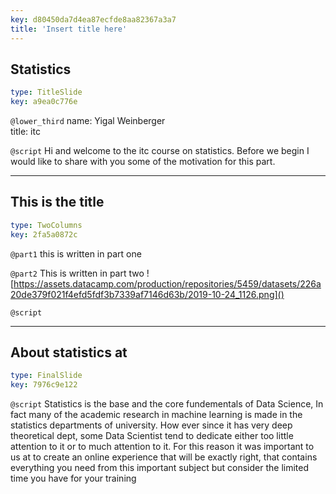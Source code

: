 ```yaml
---
key: d80450da7d4ea87ecfde8aa82367a3a7
title: 'Insert title here'
---
```


## Statistics

```yaml
type: TitleSlide
key: a9ea0c776e
```

`@lower_third`
name: Yigal Weinberger	
title: itc	

`@script`
Hi and welcome to the itc course on statistics.
Before we begin I would like to share with you some of the motivation for this part.


---

## This is the title 	

```yaml
type: TwoColumns
key: 2fa5a0872c
```

`@part1`
this is written in part one 		

`@part2`
This is written in part two	![https://assets.datacamp.com/production/repositories/5459/datasets/226a20de379f021f4efd5fdf3b7339af7146d63b/2019-10-24_1126.png]()

`@script`


---

## About statistics at <itc>

```yaml
type: FinalSlide
key: 7976c9e122
```

`@script`
Statistics is the base and the core fundementals of Data Science, In fact many of the academic research in machine learning is made in the statistics departments of university.
How ever since it has very deep theoretical dept, some Data Scientist tend to dedicate either too little attention to it or to much attention to it.
For this reason it was important to us at <itc> to create an online experience that will be exactly right, that contains everything you need from this important subject but consider the limited time you have for your training
